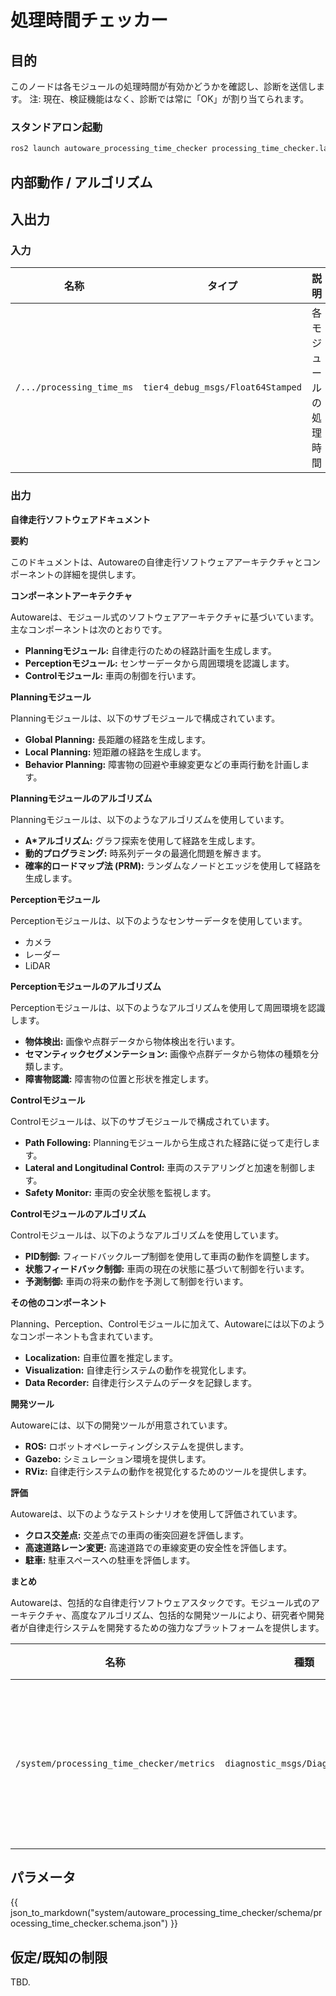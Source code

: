 # 処理時間チェッカー

## 目的

このノードは各モジュールの処理時間が有効かどうかを確認し、診断を送信します。
注: 現在、検証機能はなく、診断では常に「OK」が割り当てられます。

### スタンドアロン起動


```bash
ros2 launch autoware_processing_time_checker processing_time_checker.launch.xml
```

## 内部動作 / アルゴリズム

## 入出力

### 入力

| 名称                       | タイプ                                   | 説明                                       |
| -------------------------- | --------------------------------------- | ------------------------------------------ |
| `/.../processing_time_ms` | `tier4_debug_msgs/Float64Stamped` | 各モジュールの処理時間                         |

### 出力

**自律走行ソフトウェアドキュメント**

**要約**

このドキュメントは、Autowareの自律走行ソフトウェアアーキテクチャとコンポーネントの詳細を提供します。

**コンポーネントアーキテクチャ**

Autowareは、モジュール式のソフトウェアアーキテクチャに基づいています。主なコンポーネントは次のとおりです。

- **Planningモジュール:** 自律走行のための経路計画を生成します。
- **Perceptionモジュール:** センサーデータから周囲環境を認識します。
- **Controlモジュール:** 車両の制御を行います。

**Planningモジュール**

Planningモジュールは、以下のサブモジュールで構成されています。

- **Global Planning:** 長距離の経路を生成します。
- **Local Planning:** 短距離の経路を生成します。
- **Behavior Planning:** 障害物の回避や車線変更などの車両行動を計画します。

**Planningモジュールのアルゴリズム**

Planningモジュールは、以下のようなアルゴリズムを使用しています。

- **A*アルゴリズム:** グラフ探索を使用して経路を生成します。
- **動的プログラミング:** 時系列データの最適化問題を解きます。
- **確率的ロードマップ法 (PRM):** ランダムなノードとエッジを使用して経路を生成します。

**Perceptionモジュール**

Perceptionモジュールは、以下のようなセンサーデータを使用しています。

- カメラ
- レーダー
- LiDAR

**Perceptionモジュールのアルゴリズム**

Perceptionモジュールは、以下のようなアルゴリズムを使用して周囲環境を認識します。

- **物体検出:** 画像や点群データから物体検出を行います。
- **セマンティックセグメンテーション:** 画像や点群データから物体の種類を分類します。
- **障害物認識:** 障害物の位置と形状を推定します。

**Controlモジュール**

Controlモジュールは、以下のサブモジュールで構成されています。

- **Path Following:** Planningモジュールから生成された経路に従って走行します。
- **Lateral and Longitudinal Control:** 車両のステアリングと加速を制御します。
- **Safety Monitor:** 車両の安全状態を監視します。

**Controlモジュールのアルゴリズム**

Controlモジュールは、以下のようなアルゴリズムを使用しています。

- **PID制御:** フィードバックループ制御を使用して車両の動作を調整します。
- **状態フィードバック制御:** 車両の現在の状態に基づいて制御を行います。
- **予測制御:** 車両の将来の動作を予測して制御を行います。

**その他のコンポーネント**

Planning、Perception、Controlモジュールに加えて、Autowareには以下のようなコンポーネントも含まれています。

- **Localization:** 自車位置を推定します。
- **Visualization:** 自律走行システムの動作を視覚化します。
- **Data Recorder:** 自律走行システムのデータを記録します。

**開発ツール**

Autowareには、以下の開発ツールが用意されています。

- **ROS:** ロボットオペレーティングシステムを提供します。
- **Gazebo:** シミュレーション環境を提供します。
- **RViz:** 自律走行システムの動作を視覚化するためのツールを提供します。

**評価**

Autowareは、以下のようなテストシナリオを使用して評価されています。

- **クロス交差点:** 交差点での車両の衝突回避を評価します。
- **高速道路レーン変更:** 高速道路での車線変更の安全性を評価します。
- **駐車:** 駐車スペースへの駐車を評価します。

**まとめ**

Autowareは、包括的な自律走行ソフトウェアスタックです。モジュール式のアーキテクチャ、高度なアルゴリズム、包括的な開発ツールにより、研究者や開発者が自律走行システムを開発するための強力なプラットフォームを提供します。

| 名称 | 種類 | 説明 |
|---|---|---|
| `/system/processing_time_checker/metrics` | `diagnostic_msgs/DiagnosticArray` | 全モジュールの処理時間 |

## パラメータ

{{ json_to_markdown("system/autoware_processing_time_checker/schema/processing_time_checker.schema.json") }}

## 仮定/既知の制限

TBD.

